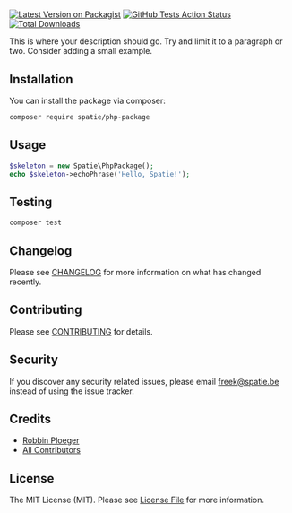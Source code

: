 # 

[![Latest Version on Packagist](https://img.shields.io/packagist/v/spatie/php-package.svg?style=flat-square)](https://packagist.org/packages/robbin/temperature-conversion)
[![GitHub Tests Action Status](https://img.shields.io/github/workflow/status/robbplo/package-training-php/run-tests?label=tests)](https://github.com/robbplo/package-training-php/actions?query=workflow%3Arun-tests+branch%3Amaster)
[![Total Downloads](https://img.shields.io/packagist/dt/spatie/php-package.svg?style=flat-square)](https://packagist.org/packages/robbin/temperature-conversion)


This is where your description should go. Try and limit it to a paragraph or two. Consider adding a small example.

## Installation

You can install the package via composer:

```bash
composer require spatie/php-package
```

## Usage

``` php
$skeleton = new Spatie\PhpPackage();
echo $skeleton->echoPhrase('Hello, Spatie!');
```

## Testing

``` bash
composer test
```

## Changelog

Please see [CHANGELOG](CHANGELOG.md) for more information on what has changed recently.

## Contributing

Please see [CONTRIBUTING](CONTRIBUTING.md) for details.

## Security

If you discover any security related issues, please email freek@spatie.be instead of using the issue tracker.

## Credits

- [Robbin Ploeger](https://github.com/RobbinPloeger)
- [All Contributors](../../contributors)

## License

The MIT License (MIT). Please see [License File](LICENSE.md) for more information.
